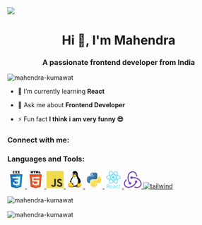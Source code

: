 <img src = "https://as1.ftcdn.net/v2/jpg/03/18/60/62/1000_F_318606217_Hk8jo2MVoI33SQOkYrfOF929J7JgIP0P.jpg" />
<h1 align="center">Hi 👋, I'm Mahendra</h1>
<h3 align="center">A passionate frontend developer from India</h3>

<p align="left"> <img src="https://komarev.com/ghpvc/?username=mahendra-kumawat&label=Profile%20views&color=0e75b6&style=flat" alt="mahendra-kumawat" /> </p>

- 🌱 I’m currently learning **React**

- 💬 Ask me about **Frontend Developer**

- ⚡ Fun fact **I think i am very funny 😎**

<h3 align="left">Connect with me:</h3>
<p align="left">
</p>

<h3 align="left">Languages and Tools:</h3>
<p align="left"> <a href="https://www.w3schools.com/css/" target="_blank" rel="noreferrer"> <img src="https://raw.githubusercontent.com/devicons/devicon/master/icons/css3/css3-original-wordmark.svg" alt="css3" width="40" height="40"/> </a> <a href="https://www.w3.org/html/" target="_blank" rel="noreferrer"> <img src="https://raw.githubusercontent.com/devicons/devicon/master/icons/html5/html5-original-wordmark.svg" alt="html5" width="40" height="40"/> </a> <a href="https://developer.mozilla.org/en-US/docs/Web/JavaScript" target="_blank" rel="noreferrer"> <img src="https://raw.githubusercontent.com/devicons/devicon/master/icons/javascript/javascript-original.svg" alt="javascript" width="40" height="40"/> </a> <a href="https://www.linux.org/" target="_blank" rel="noreferrer"> <img src="https://raw.githubusercontent.com/devicons/devicon/master/icons/linux/linux-original.svg" alt="linux" width="40" height="40"/> </a> <a href="https://www.python.org" target="_blank" rel="noreferrer"> <img src="https://raw.githubusercontent.com/devicons/devicon/master/icons/python/python-original.svg" alt="python" width="40" height="40"/> </a> <a href="https://reactjs.org/" target="_blank" rel="noreferrer"> <img src="https://raw.githubusercontent.com/devicons/devicon/master/icons/react/react-original-wordmark.svg" alt="react" width="40" height="40"/> </a> <a href="https://redux.js.org" target="_blank" rel="noreferrer"> <img src="https://raw.githubusercontent.com/devicons/devicon/master/icons/redux/redux-original.svg" alt="redux" width="40" height="40"/> </a> <a href="https://tailwindcss.com/" target="_blank" rel="noreferrer"> <img src="https://www.vectorlogo.zone/logos/tailwindcss/tailwindcss-icon.svg" alt="tailwind" width="40" height="40"/> </a> </p>

<p><img align="center" src="https://github-readme-stats.vercel.app/api/top-langs?username=mahendra-kumawat&show_icons=true&locale=en&layout=compact" alt="mahendra-kumawat" /></p>

<p><img align="center" src="https://github-readme-streak-stats.herokuapp.com/?user=mahendra-kumawat&" alt="mahendra-kumawat" /></p>

